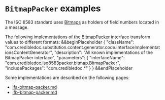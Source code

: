 # `BitmapPacker` examples

The ISO 8583 standard uses [Bitmaps](https://en.wikipedia.org/wiki/ISO_8583#Bitmaps) as holders of field numbers located in a message.

The following implementations of the [BitmapPacker](https://github.com/credibledoc/credible-doc/blob/master/iso-8583-packer/src/main/java/com/credibledoc/iso8583packer/bitmap/BitmapPacker.java)
interface transform values to different formats:
&&beginPlaceholder {
    "className": "com.credibledoc.substitution.content.generator.code.InterfaceImplementationsContentGenerator",
    "description": "All known implementations of the BitmapPacker interface",
    "parameters": {
        "interfaceName": "com.credibledoc.iso8583packer.bitmap.BitmapPacker",
        "includePackages": "com.credibledoc.*"
    }
} &&endPlaceholder

Some implementations are described on the following pages:
* [ifa-bitmap-packer.md](../ifa/ifa-bitmap-packer.md)
* [ifb-bitmap-packer.md](../ifb/ifb-bitmap-packer.md)
